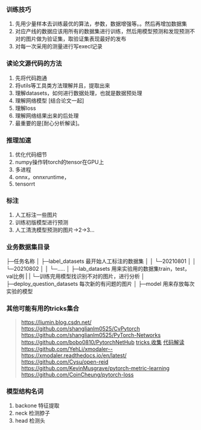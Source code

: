 ### 训练技巧
1. 先用少量样本去训练最优的算法，参数，数据增强等。。然后再增加数据集
2. 对应产线的数据应该用所有的数据集进行训练，然后用模型预测和发现预测不对的图片做为验证集，取验证集表现最好的发布
3. 对每一次采用的测量进行写execl记录

### 读论文源代码的方法
1. 先将代码跑通
2. 将utils等工具类方法理解并且，提取出来
3. 理解datasets，如何进行数据处理，也就是数据预处理
4. 理解网络模型 [结合论文一起]
5. 理解loss
6. 理解网络结果出来的后处理
7. 最重要的是[耐心分析解读]。

### 推理加速
1. 优化代码细节
2. numpy操作转torch的tensor在GPU上
3. 多进程
4. onnx，onnxruntime，
5. tensorrt

### 标注
1. 人工标注一些图片
2. 训练初版模型进行预测
3. 人工清洗模型预测的图片->2->3...

### 业务数据集目录
├─任务名称
│  ├─label_datasets 最开始人工标注的数据集
│  │  └─20210801
│  │  └─20210802
│  │  └─.....
│  ├─lab_datasets 用来实验用的数据集train，test，val比例
|  |    └─训练完用模型找识别不对的图片，进行分析
│  ├─deploy_question_datasets 每次新的有问题的图片
│  ├─model 用来存放每次实验的模型


### 其他可能有用的tricks集合
> https://liumin.blog.csdn.net/
> https://github.com/shanglianlm0525/CvPytorch
> https://github.com/shanglianlm0525/PyTorch-Networks
> https://github.com/bobo0810/PytorchNetHub
> [tricks 收集](https://github.com/xmu-xiaoma666/External-Attention-pytorch#23-Residual-Attention-Usage)
> [代码解读](https://blog.csdn.net/shenjianhua005/article/details/117414292)
> https://github.com/YehLi/xmodaler--https://xmodaler.readthedocs.io/en/latest/
> https://github.com/Cysu/open-reid
> https://github.com/KevinMusgrave/pytorch-metric-learning
> https://github.com/CoinCheung/pytorch-loss

### 模型结构名词
1. backone 特征提取
2. neck 检测脖子
3. head 检测头